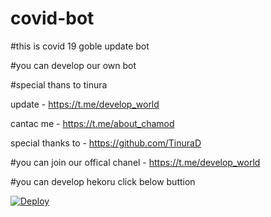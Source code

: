 # covid-bot

#this is covid 19 goble update bot 

#you can develop our own bot

#special thans to tinura 





update - https://t.me/develop_world


cantac me - https://t.me/about_chamod


special thanks to - https://github.com/TinuraD


#you can join our offical chanel - https://t.me/develop_world


#you can develop hekoru click below buttion 


[![Deploy](https://www.herokucdn.com/deploy/button.svg)](https://heroku.com/deploy?template=https://github.com/chamodxxx21/covid-bot.git)


